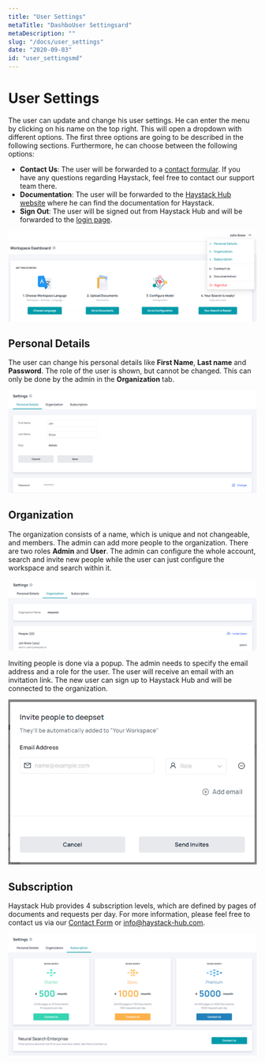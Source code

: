 ```yaml
---
title: "User Settings"
metaTitle: "DashboUser Settingsard"
metaDescription: ""
slug: "/docs/user_settings"
date: "2020-09-03"
id: "user_settingsmd"
---
```


# User Settings

The user can update and change his user settings. He can enter the menu by clicking on his name on the top right. This will open a dropdown with different options. The first three options are going to be described in the following sections. Furthermore, he can choose between the following options:

* **Contact Us**: The user will be forwarded to a [contact formular](https://haystack.deepset.ai/contact/contact). If you have any questions regarding Haystack, feel free to contact our support team there.
* **Documentation**: The user will be forwarded to the [Haystack Hub website](https://haystack.deepset.ai/docs_hub/get_startedmd) where he can find the documentation for Haystack.
* **Sign Out**: The user will be signed out from Haystack Hub and will be forwarded to the [login page](https://app.haystack-hub).

![image](../img/HaystackHub_menuusersettings_.png)

## Personal Details

The user can change his personal details like **First Name**, **Last name** and **Password**. The role of the user is shown, but cannot be changed. This can only be done by the admin in the **Organization** tab. 

![image](../img/HaystackHub_personaldetails.png)

## Organization

The organization consists of a name, which is unique and not changeable, and members. The admin can add more people to the organization. There are two roles **Admin** and **User**. The admin can configure the whole account, search and invite new people while the user can just configure the workspace and search within it.

![image](../img/HaystackHub_organization.png)

Inviting people is done via a popup. The admin needs to specify the email address and a role for the user. The user will receive an email with an invitation link. The new user can sign up to Haystack Hub and will be connected to the organization.

![image](../img/HaystackHub_invitepeople.png)

## Subscription

Haystack Hub provides 4 subscription levels, which are defined by pages of documents and requests per day. For more information, please feel free to contact us via our [Contact Form](https://haystack.deepset.ai/contact/contact) or info@haystack-hub.com.

![image](../img/HaystackHub_subscription.png)

